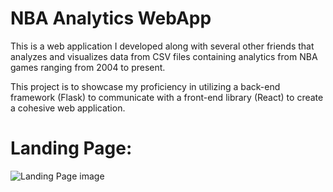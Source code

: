 # NBA Analytics WebApp

This is a web application I developed along with several other friends that analyzes and visualizes data from CSV files containing analytics from NBA games ranging from 2004 to present.

This project is to showcase my proficiency in utilizing a back-end framework (Flask) to communicate with a front-end library (React) to create a cohesive web application.

# Landing Page:

![Landing Page image](https://i.ibb.co/rcHrTPw/Screenshot-2021-03-30-101523.png)
